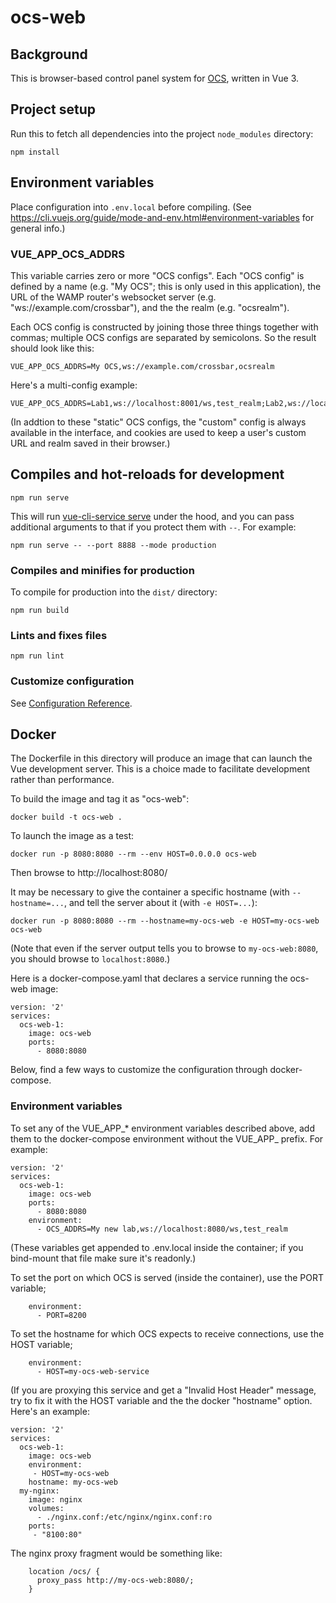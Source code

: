 # ocs-web

## Background

This is browser-based control panel system for
[OCS](https://github.com/simonsobs/ocs), written in Vue 3.

## Project setup

Run this to fetch all dependencies into the project `node_modules`
directory:

``` npm install ```

## Environment variables

Place configuration into `.env.local` before compiling.  (See
https://cli.vuejs.org/guide/mode-and-env.html#environment-variables
for general info.)

### VUE_APP_OCS_ADDRS

This variable carries zero or more "OCS configs".  Each "OCS config"
is defined by a name (e.g. "My OCS"; this is only used in this
application), the URL of the WAMP router's websocket server
(e.g. "ws://example.com/crossbar"), and the the realm
(e.g. "ocsrealm").

Each OCS config is constructed by joining those three things together
with commas; multiple OCS configs are separated by semicolons.  So the
result should look like this:

```
VUE_APP_OCS_ADDRS=My OCS,ws://example.com/crossbar,ocsrealm
```

Here's a multi-config example:
```
VUE_APP_OCS_ADDRS=Lab1,ws://localhost:8001/ws,test_realm;Lab2,ws://localhost:8002/ws,test_realm
```

(In addtion to these "static" OCS configs, the "custom" config is
always available in the interface, and cookies are used to keep a
user's custom URL and realm saved in their browser.)

## Compiles and hot-reloads for development


```
npm run serve
```

This will run [vue-cli-service
serve](https://cli.vuejs.org/guide/cli-service.html#vue-cli-service-serve)
under the hood, and you can pass additional arguments to that if you
protect them with `--`.  For example:

```
npm run serve -- --port 8888 --mode production
```

### Compiles and minifies for production

To compile for production into the `dist/` directory:

```
npm run build
```

### Lints and fixes files

```
npm run lint
```

### Customize configuration
See [Configuration Reference](https://cli.vuejs.org/config/).


## Docker

The Dockerfile in this directory will produce an image that can launch
the Vue development server.  This is a choice made to facilitate
development rather than performance.

To build the image and tag it as "ocs-web":
```
docker build -t ocs-web .
```

To launch the image as a test:
```
docker run -p 8080:8080 --rm --env HOST=0.0.0.0 ocs-web
```

Then browse to http://localhost:8080/

It may be necessary to give the container a specific hostname (with
`--hostname=...`, and tell the server about it (with `-e HOST=...`):

```
docker run -p 8080:8080 --rm --hostname=my-ocs-web -e HOST=my-ocs-web ocs-web
```

(Note that even if the server output tells you to browse to
`my-ocs-web:8080`, you should browse to `localhost:8080`.)

Here is a docker-compose.yaml that declares a service running the
ocs-web image:
```
version: '2'
services:
  ocs-web-1:
    image: ocs-web
    ports:
      - 8080:8080
```

Below, find a few ways to customize the configuration through
docker-compose.

### Environment variables

To set any of the VUE_APP_* environment variables described above, add
them to the docker-compose environment without the VUE_APP_ prefix.
For example:
```
version: '2'
services:
  ocs-web-1:
    image: ocs-web
    ports:
      - 8080:8080
    environment:
      - OCS_ADDRS=My new lab,ws://localhost:8080/ws,test_realm
```

(These variables get appended to .env.local inside the container; if
you bind-mount that file make sure it's readonly.)

To set the port on which OCS is served (inside the container), use the
PORT variable;
```
    environment:
      - PORT=8200
```

To set the hostname for which OCS expects to receive connections, use
the HOST variable;
```
    environment:
      - HOST=my-ocs-web-service
```

(If you are proxying this service and get a "Invalid Host Header"
message, try to fix it with the HOST variable and the the docker
"hostname" option.  Here's an example:

```
version: '2'
services:
  ocs-web-1:
    image: ocs-web
    environment:
     - HOST=my-ocs-web
    hostname: my-ocs-web
  my-nginx:
    image: nginx
    volumes:
      - ./nginx.conf:/etc/nginx/nginx.conf:ro
    ports:
     - "8100:80"
```

The nginx proxy fragment would be something like:
```
    location /ocs/ {
      proxy_pass http://my-ocs-web:8080/;
    }
```
